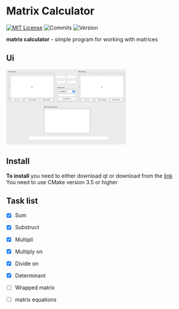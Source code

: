 # Matrix Calculator

[![MIT License](https://img.shields.io/badge/license-MIT-blue.svg?style=flat)](http://choosealicense.com/licenses/mit/)
![Commits](https://img.shields.io/github/last-commit/TyPaporotnyk/Mandelbrot-set)
![Version](https://img.shields.io/badge/C++-Solutions-blue.svg?style=flat&logo=c%2B%2B)


**matrix calculator** - simple program for working with matrices

## Ui

<img src="https://github.com/TyPaporotnyk/matrix-calculator/blob/main/Docs/img/1.png" width="320" height="200" />

## Install

**To install** you need to either download qt or download from the [link]() </br>
You need to use CMake version 3.5 or higher

## Task list
- [x] Sum
- [x] Substruct
- [x] Multipli
- [x] Multiply on
- [x] Divide on
- [x] Determinant
- [ ] Wrapped matrix
- [ ] matrix equations

